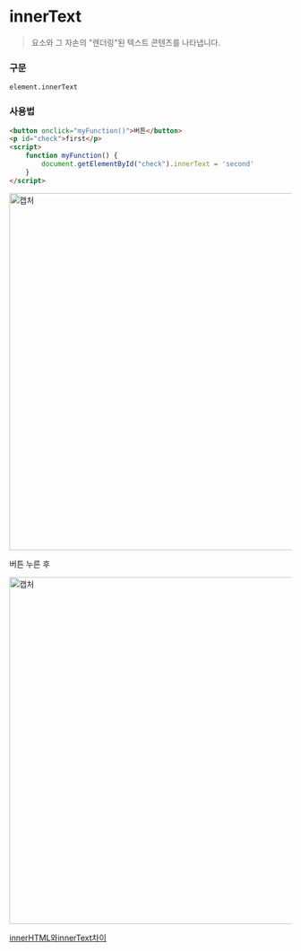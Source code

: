 # innerText

> 요소와 그 자손의 "렌더링"된 텍스트 콘텐츠를 나타냅니다.

### 구문

```
element.innerText
```

### 사용법

```html
<button onclick="myFunction()">버튼</button>
<p id="check">first</p>
<script>
    function myFunction() {
        document.getElementById("check").innerText = 'second'
    }
</script>
```

<img width="636" alt="캡처" src="https://user-images.githubusercontent.com/45934117/68082628-80a41d80-fe62-11e9-9524-9d3ddf875dcc.PNG">

버튼 누른 후

<img width="618" alt="캡처" src="https://user-images.githubusercontent.com/45934117/68082617-62d6b880-fe62-11e9-841e-8c35500fbd82.PNG">

[innerHTML와innerText차이](./innerHTML와innerText차이.md)